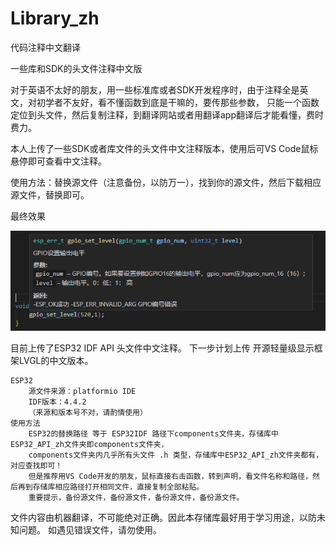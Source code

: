 # Library_zh
代码注释中文翻译

一些库和SDK的头文件注释中文版

对于英语不太好的朋友，用一些标准库或者SDK开发程序时，由于注释全是英文，对初学者不友好，看不懂函数到底是干嘛的，要传那些参数，
只能一个函数定位到头文件，然后复制注释，到翻译网站或者用翻译app翻译后才能看懂，费时费力。

本人上传了一些SDK或者库文件的头文件中文注释版本，使用后可VS Code鼠标悬停即可查看中文注释。

使用方法：替换源文件（注意备份，以防万一），找到你的源文件，然后下载相应源文件，替换即可。


最终效果
<p align="center">
  <img src="https://raw.githubusercontent.com/DYXX-X/Library_zh/master/Demo_Picture/gpio_zh.png">
</p>


目前上传了ESP32 IDF API 头文件中文注释。
下一步计划上传  开源轻量级显示框架LVGL的中文版本。



    ESP32        
        源文件来源：platformio IDE 
        IDF版本：4.4.2
        （来源和版本号不对，请酌情使用）
    使用方法
        ESP32的替换路径 等于 ESP32IDF 路径下components文件夹，存储库中ESP32_API_zh文件夹即components文件夹，
        components文件夹内几乎所有头文件 .h 类型，存储库中ESP32_API_zh文件夹都有，对应查找即可！
        但是推荐用VS Code开发的朋友，鼠标直接右击函数，转到声明，看文件名称和路径，然后再到存储库相应路径打开相同文件，直接复制全部粘贴。
        重要提示，备份源文件，备份源文件，备份源文件，备份源文件。  




文件内容由机器翻译，不可能绝对正确。因此本存储库最好用于学习用途，以防未知问题。
如遇见错误文件，请勿使用。
